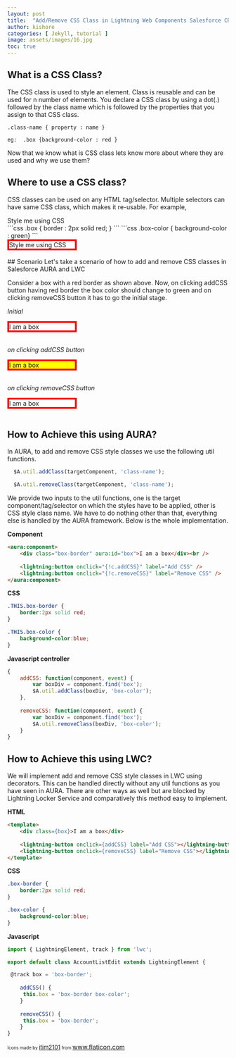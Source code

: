 ```yaml
---
layout: post
title:  "Add/Remove CSS Class in Lightning Web Components Salesforce CRM"
author: kishore
categories: [ Jekyll, tutorial ]
image: assets/images/16.jpg
toc: true
---
```


## What is a CSS Class?
The CSS class is used to style an element. Class is reusable and can be used for n number of elements. You declare a CSS class by using a dot(.) followed by the class name which is followed by the properties that you assign to that CSS class.

  `.class-name { property : name }`

  `eg:  .box {background-color : red }`

Now that we know what is CSS class lets know more about where they are used and why we use them?

## Where to use a CSS class?
CSS classes can be used on any HTML tag/selector. Multiple selectors can have same CSS class, which makes it re-usable. For example,


<div class="box">
    Style me using CSS
</div>
```css
  .box { border : 2px solid red; }
```
```css
  .box-color { background-color : green}
```
<div style="border: 4px solid red; width: 150px;">
Style me using CSS
</div>
<br>
## Scenario
Let's take a scenario of how to add and remove CSS classes in Salesforce AURA and LWC

Consider a box with a red border as shown above. Now, on clicking addCSS button having red border the box color should change to green and on clicking removeCSS button it has to go the initial stage.


_Initial_
<div style="border: 4px solid red; width: 150px;">
I am a box
</div>
<br>

_on clicking addCSS button_
<div style="background-color: yellow; border: 4px solid red; width: 150px;">
I am a box
</div>
<br>

_on clicking removeCSS button_
<div style="border: 4px solid red; width: 150px;">
I am a box
</div>
<br>

## How to Achieve this using AURA?
In AURA, to add and remove CSS style classes we use the following util functions.
```js
  $A.util.addClass(targetComponent, 'class-name');
```
```js
  $A.util.removeClass(targetComponent, 'class-name');
```

We provide two inputs to the util functions, one is the target component/tag/selector on which the styles have to be applied, other is CSS style class name. We have to do nothing other than that, everything else is handled by the AURA framework. Below is the whole implementation.



**Component**
```html
<aura:component>
    <div class="box-border" aura:id="box">I am a box</div><br />
    
    <lightning:button onclick="{!c.addCSS}" label="Add CSS" />
    <lightning:button onclick="{!c.removeCSS}" label="Remove CSS" />
</aura:component>
```

**CSS**
```css
.THIS.box-border {
    border:2px solid red;
}

.THIS.box-color {
    background-color:blue;
}
```

**Javascript controller**
```js
{
    addCSS: function(component, event) {
        var boxDiv = component.find('box');
        $A.util.addClass(boxDiv, 'box-color');
    },
    
    removeCSS: function(component, event) {
        var boxDiv = component.find('box');
        $A.util.removeClass(boxDiv, 'box-color');
    }
}
```

## How to Achieve this using LWC?
We will implement add and remove CSS style classes in LWC using decorators. This can be handled directly without any util functions as you have seen in AURA. There are other ways as well but are blocked by Lightning Locker Service and comparatively this method easy to implement.

**HTML**
```html
<template>
    <div class={box}>I am a box</div>
    
    <lightning-button onclick={addCSS} label="Add CSS"></lightning-button>
    <lightning-button onclick={removeCSS} label="Remove CSS"></lightning-button>
</template>
```

**CSS**
```css
.box-border {
    border:2px solid red;
}

.box-color {
    background-color:blue;
}
```

**Javascript**
```js
import { LightningElement, track } from 'lwc';

export default class AccountListEdit extends LightningElement {

 @track box = 'box-border';
    
    addCSS() {
     this.box = 'box-border box-color';
    }
    
    removeCSS() {
     this.box = 'box-border';
    }
}
```

<span style="font-size: x-small;">Icons made by&nbsp;</span><a href="https://www.flaticon.com/%3C?=_(%27authors/%27)?%3Eitim2101" style="font-size: small;" title="itim2101">itim2101</a><span style="font-size: x-small;">&nbsp;from&nbsp;</span><a href="https://www.flaticon.com/" style="font-size: small;" title="Flaticon">www.flaticon.com</a>